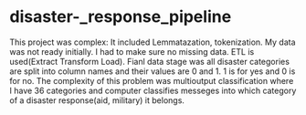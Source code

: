 # disaster-_response_pipeline
This project was complex: It included Lemmatazation, tokenization. My data was not ready initially. I had to make sure no missing data. ETL is used(Extract Transform Load). Fianl data stage was all disaster categories are split into column names and their values are 0 and 1. 1 is for yes and 0 is for no. The complexity of this problem was multioutput classification where I have 36 categories and computer classifies messeges into which category of a disaster response(aid, military) it belongs. 
